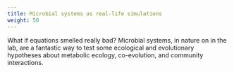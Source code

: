 ```yaml
---
title: Microbial systems as real-life simulations
weight: 50
---
```


What if equations smelled really bad? Microbial systems, in nature on in the lab, are a fantastic way to test some ecological and evolutionary hypotheses about metabolic ecology, co-evolution, and community interactions.

<!--more-->